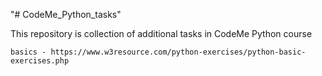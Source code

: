 "# CodeMe_Python_tasks" 

This repository is collection of additional tasks in CodeMe Python course

    basics - https://www.w3resource.com/python-exercises/python-basic-exercises.php
